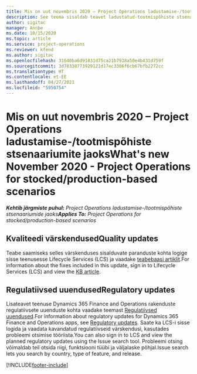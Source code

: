 ```yaml
---
title: Mis on uut novembris 2020 – Project Operations ladustamise-/tootmispõhiste stsenaariumite jaoks
description: See teema sisaldab teavet ladustatud-tootmispõhiste stsenaariumite jaoks mõeldud rakenduse Project Operations 2020. aasta novembri väljalaskes saadaolevate kvaliteedi värskenduste kohta.
author: sigitac
manager: Annbe
ms.date: 10/15/2020
ms.topic: article
ms.service: project-operations
ms.reviewer: kfend
ms.author: sigitac
ms.openlocfilehash: 31640ba6d91831d75ca21b7938a50e4b431d759f
ms.sourcegitcommit: 3d78338773929121d17ec3386f6cb67bfb2272cc
ms.translationtype: HT
ms.contentlocale: et-EE
ms.lasthandoff: 04/27/2021
ms.locfileid: "5950754"
---
```

# <a name="whats-new-november-2020---project-operations-for-stockedproduction-based-scenarios"></a><span data-ttu-id="7eeff-103">Mis on uut novembris 2020 – Project Operations ladustamise-/tootmispõhiste stsenaariumite jaoks</span><span class="sxs-lookup"><span data-stu-id="7eeff-103">What's new November 2020 - Project Operations for stocked/production-based scenarios</span></span>

<span data-ttu-id="7eeff-104">_**Kehtib järgmiste puhul:** Project Operations ladustamise-/tootmispõhiste stsenaariumide jaoks_</span><span class="sxs-lookup"><span data-stu-id="7eeff-104">_**Applies To:** Project Operations for stocked/production-based scenarios_</span></span>

## <a name="quality-updates"></a><span data-ttu-id="7eeff-105">Kvaliteedi värskendused</span><span class="sxs-lookup"><span data-stu-id="7eeff-105">Quality updates</span></span>

<span data-ttu-id="7eeff-106">Teabe saamiseks selles värskenduses sisalduvate paranduste kohta logige sisse teenusesse Lifecycle Services (LCS) ja vaadake [teabebaasi artiklit](https://fix.lcs.dynamics.com/Issue/Details?bugId=488609&amp;dbType=3&amp;qc=8251e8e1d5e2386de850599926c1adc3fec8e2ba25308036d22cdfe0a1c28fc7).</span><span class="sxs-lookup"><span data-stu-id="7eeff-106">For information about the fixes included in this update, sign in to Lifecycle Services (LCS) and view the [KB article](https://fix.lcs.dynamics.com/Issue/Details?bugId=488609&amp;dbType=3&amp;qc=8251e8e1d5e2386de850599926c1adc3fec8e2ba25308036d22cdfe0a1c28fc7).</span></span>

## <a name="regulatory-updates"></a><span data-ttu-id="7eeff-107">Regulatiivsed uuendused</span><span class="sxs-lookup"><span data-stu-id="7eeff-107">Regulatory updates</span></span>

<span data-ttu-id="7eeff-108">Lisateavet teenuse Dynamics 365 Finance and Operations rakenduste regulatiivsete uuenduste kohta vaadake teemast [Regulatiivsed uuendused](/dynamics365/finance/localizations/regulatory-updates).</span><span class="sxs-lookup"><span data-stu-id="7eeff-108">For information about regulatory updates for Dynamics 365 Finance and Operations apps, see [Regulatory updates](/dynamics365/finance/localizations/regulatory-updates).</span></span> <span data-ttu-id="7eeff-109">Saate ka LCS-i sisse logida ja vaadata kavandatud regulatiivseid värskendusi, kasutades probleemi otsimise tööriista.</span><span class="sxs-lookup"><span data-stu-id="7eeff-109">You can also sign in to LCS and view the planned regulatory updates using the Issue search tool.</span></span> <span data-ttu-id="7eeff-110">Probleemi otsing võimaldab teil otsida riigi, funktsiooni tüübi ja väljalaske põhjal.</span><span class="sxs-lookup"><span data-stu-id="7eeff-110">Issue search lets you search by country, type of feature, and release.</span></span>


[!INCLUDE[footer-include](../../includes/footer-banner.md)]
